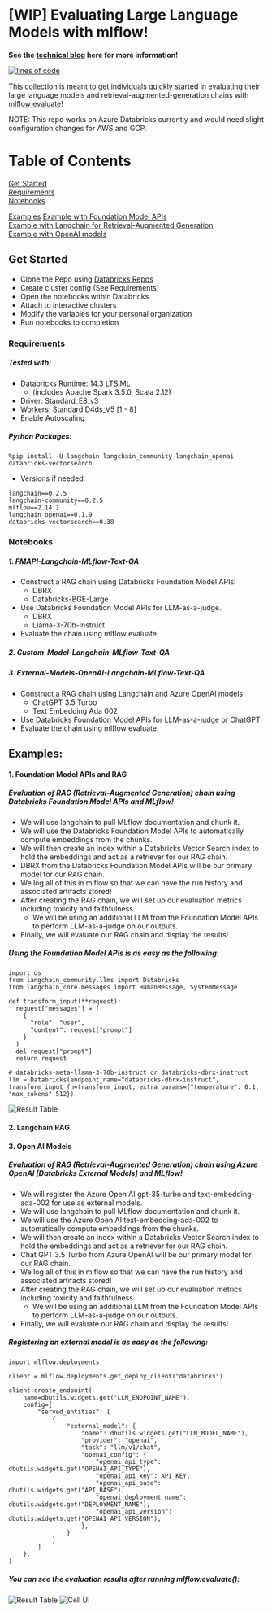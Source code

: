 
# [WIP] Evaluating Large Language Models with mlflow!

__See the [technical blog](https://community.databricks.com/t5/technical-blog/mlops-gym-evaluating-large-language-models-with-mlflow/ba-p/72815) here for more information!__


[![lines of code](https://tokei.rs/b1/github.com/willsmithDB/llm-evaluation-mlflow)]([https://codecov.io/github.com/willsmithDB/llm-evaluation-mlflow](https://github.com/willsmithDB/llm-evaluation-mlflow))

This collection is meant to get individuals quickly started in evaluating their large language models and retrieval-augmented-generation chains with [mlflow evaluate](https://mlflow.org/docs/latest/llms/llm-evaluate/index.html)!

NOTE: This repo works on Azure Databricks currently and would need slight configuration changes for AWS and GCP. 

# Table of Contents 

[Get Started](#get-started)  
[Requirements](#requirements)  
[Notebooks](#notebooks)  

[Examples](#examples)
[Example with Foundation Model APIs](#foundation-model-apis-and-rag)  
[Example with Langchain for Retrieval-Augmented Generation](#langchain-rag)  
[Example with OpenAI models](#open-ai-models)

## Get Started

- Clone the Repo using [Databricks Repos](https://learn.microsoft.com/en-us/azure/databricks/repos/)
- Create cluster config (See Requirements)
- Open the notebooks within Databricks 
- Attach to interactive clusters
- Modify the variables for your personal organization 
- Run notebooks to completion 

### Requirements

##### Tested with:
- Databricks Runtime: 14.3 LTS ML 
    - (includes Apache Spark 3.5.0, Scala 2.12)
- Driver: Standard_E8_v3  
- Workers: Standard D4ds_V5 [1 - 8]  
- Enable Autoscaling   

##### Python Packages:

`%pip install -U langchain langchain_community langchain_openai databricks-vectorsearch`

- Versions if needed:
```
langchain==0.2.5 
langchain-community==0.2.5 
mlflow==2.14.1 
langchain_openai==0.1.9 
databricks-vectorsearch==0.38
```

### Notebooks
##### 1. FMAPI-Langchain-MLflow-Text-QA
- Construct a RAG chain using Databricks Foundation Model APIs! 
    - DBRX
    - Databricks-BGE-Large
- Use Databricks Foundation Model APIs for LLM-as-a-judge.
    - DBRX
    - Llama-3-70b-Instruct 
- Evaluate the chain using mlflow evaluate.
##### 2. Custom-Model-Langchain-MLflow-Text-QA

##### 3. External-Models-OpenAI-Langchain-MLflow-Text-QA
- Construct a RAG chain using Langchain and Azure OpenAI models. 
    - ChatGPT 3.5 Turbo
    - Text Embedding Ada 002
- Use Databricks Foundation Model APIs for LLM-as-a-judge or ChatGPT. 
- Evaluate the chain using mlflow evaluate. 

## Examples:  

#### 1. Foundation Model APIs and RAG

##### Evaluation of RAG (Retrieval-Augmented Generation) chain using Databricks Foundation Model APIs and MLflow!

- We will use langchain to pull MLflow documentation and chunk it. 
- We will use the Databricks Foundation Model APIs to automatically compute embeddings from the chunks. 
- We will then create an index within a Databricks Vector Search index to hold the embeddings and act as a retriever for our RAG chain. 
- DBRX from the Databricks Foundation Model APIs will be our primary model for our RAG chain.
- We log all of this in mlflow so that we can have the run history and associated artifacts stored!
- After creating the RAG chain, we will set up our evaluation metrics including toxicity and faithfulness. 
  - We will be using an additional LLM from the Foundation Model APIs to perform LLM-as-a-judge on our outputs. 
- Finally, we will evaluate our RAG chain and display the results! 

##### Using the Foundation Model APIs is as easy as the following:

```
import os
from langchain_community.llms import Databricks
from langchain_core.messages import HumanMessage, SystemMessage

def transform_input(**request):
  request["messages"] = [
    {
      "role": "user",
      "content": request["prompt"]
    }
  ]
  del request["prompt"]
  return request

# databricks-meta-llama-3-70b-instruct or databricks-dbrx-instruct
llm = Databricks(endpoint_name="databricks-dbrx-instruct", transform_input_fn=transform_input, extra_params={"temperature": 0.1, "max_tokens":512})
```

![Result Table](./img/RAG_results.png)
#### 2. Langchain RAG



#### 3. Open AI Models 

##### Evaluation of RAG (Retrieval-Augmented Generation) chain using Azure OpenAI [Databricks External Models] and MLflow!

- We will register the Azure Open AI gpt-35-turbo and text-embedding-ada-002 for use as external models.
- We will use langchain to pull MLflow documentation and chunk it. 
- We will use the Azure Open AI text-embedding-ada-002 to automatically compute embeddings from the chunks. 
- We will then create an index within a Databricks Vector Search index to hold the embeddings and act as a retriever for our RAG chain. 
- Chat GPT 3.5 Turbo from Azure OpenAI will be our primary model for our RAG chain.
- We log all of this in mlflow so that we can have the run history and associated artifacts stored!
- After creating the RAG chain, we will set up our evaluation metrics including toxicity and faithfulness. 
  - We will be using an additional LLM from the Foundation Model APIs to perform LLM-as-a-judge on our outputs. 
- Finally, we will evaluate our RAG chain and display the results! 

##### Registering an external model is as easy as the following:

```
import mlflow.deployments

client = mlflow.deployments.get_deploy_client("databricks")

client.create_endpoint(
    name=dbutils.widgets.get("LLM_ENDPOINT_NAME"),
    config={
        "served_entities": [
            {
                "external_model": {
                    "name": dbutils.widgets.get("LLM_MODEL_NAME"),
                    "provider": "openai",
                    "task": "llm/v1/chat",
                    "openai_config": {
                        "openai_api_type": dbutils.widgets.get("OPENAI_API_TYPE"),
                        "openai_api_key": API_KEY,
                        "openai_api_base": dbutils.widgets.get("API_BASE"),
                        "openai_deployment_name": dbutils.widgets.get("DEPLOYMENT_NAME"),
                        "openai_api_version": dbutils.widgets.get("OPENAI_API_VERSION"),
                    },
                }
            }
        ]
    },
)
```

##### You can see the evaluation results after running mlflow.evaluate():

![Result Table](./img/external_model_table.png)
![Cell UI](./img/external_model_cell.png)